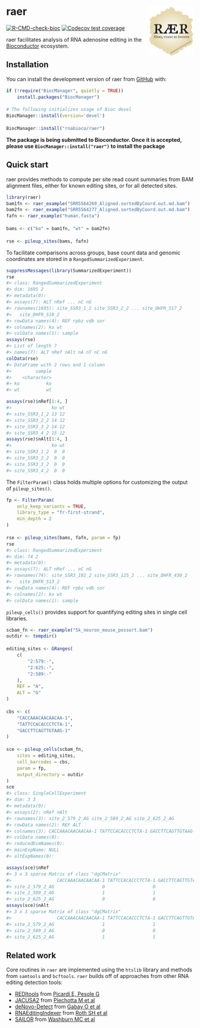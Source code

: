 
<!-- README.md is generated from README.Rmd. Please edit that file -->

# raer <a href="https://rnabioco.github.io/raer"><img src="man/figures/logo.png" align="right" height="138" /></a>

<!-- badges: start -->

[![R-CMD-check-bioc](https://github.com/rnabioco/raer/actions/workflows/check-bioc.yml/badge.svg)](https://github.com/rnabioco/raer/actions/workflows/check-bioc.yml)
[![Codecov test
coverage](https://codecov.io/gh/rnabioco/raer/branch/devel/graph/badge.svg)](https://app.codecov.io/gh/rnabioco/raer?branch=devel)
<!-- badges: end -->

raer facilitates analysis of RNA adenosine editing in the
[Bioconductor](https://bioconductor.org/) ecosystem.

## Installation

You can install the development version of raer from
[GitHub](https://github.com/rnabioco/raer) with:

``` r
if (!require("BiocManager", quietly = TRUE))
    install.packages("BiocManager")

# The following initializes usage of Bioc devel
BiocManager::install(version='devel')

BiocManager::install("rnabioco/raer")
```

**The package is being submitted to Bioconductor. Once it is accepted,
please use `BiocManager::install("raer")` to install the package**

## Quick start

raer provides methods to compute per site read count summaries from BAM
alignment files, either for known editing sites, or for all detected
sites.

``` r
library(raer)
bam1fn <- raer_example("SRR5564269_Aligned.sortedByCoord.out.md.bam")
bam2fn <- raer_example("SRR5564277_Aligned.sortedByCoord.out.md.bam")
fafn <- raer_example("human.fasta")

bams <- c("ko" = bam1fn, "wt" = bam2fn)

rse <- pileup_sites(bams, fafn)
```

To facilitate comparisons across groups, base count data and genomic
coordinates are stored in a `RangedSummarizedExperiment`.

``` r
suppressMessages(library(SummarizedExperiment))
rse
#> class: RangedSummarizedExperiment 
#> dim: 1695 2 
#> metadata(0):
#> assays(7): ALT nRef ... nC nG
#> rownames(1695): site_SSR3_1_2 site_SSR3_2_2 ... site_DHFR_517_2
#>   site_DHFR_518_2
#> rowData names(4): REF rpbz vdb sor
#> colnames(2): ko wt
#> colData names(1): sample
assays(rse)
#> List of length 7
#> names(7): ALT nRef nAlt nA nT nC nG
colData(rse)
#> DataFrame with 2 rows and 1 column
#>         sample
#>    <character>
#> ko          ko
#> wt          wt
```

``` r
assays(rse)$nRef[1:4, ]
#>               ko wt
#> site_SSR3_1_2 13 12
#> site_SSR3_2_2 14 12
#> site_SSR3_3_2 14 12
#> site_SSR3_4_2 15 12
assays(rse)$nAlt[1:4, ]
#>               ko wt
#> site_SSR3_1_2  0  0
#> site_SSR3_2_2  0  0
#> site_SSR3_3_2  0  0
#> site_SSR3_4_2  0  0
```

The `FilterParam()` class holds multiple options for customizing the
output of `pileup_sites()`.

``` r
fp <- FilterParam(
    only_keep_variants = TRUE,
    library_type = "fr-first-strand",
    min_depth = 2
)

rse <- pileup_sites(bams, fafn, param = fp)
rse
#> class: RangedSummarizedExperiment 
#> dim: 74 2 
#> metadata(0):
#> assays(7): ALT nRef ... nC nG
#> rownames(74): site_SSR3_102_2 site_SSR3_125_2 ... site_DHFR_430_2
#>   site_DHFR_513_2
#> rowData names(4): REF rpbz vdb sor
#> colnames(2): ko wt
#> colData names(1): sample
```

`pileup_cells()` provides support for quantifying editing sites in
single cell libraries.

``` r
scbam_fn <- raer_example("5k_neuron_mouse_possort.bam")
outdir <- tempdir()

editing_sites <- GRanges(
    c(
        "2:579:-",
        "2:625:-",
        "2:589:-"
    ),
    REF = "A",
    ALT = "G"
)

cbs <- c(
    "CACCAAACAACAACAA-1",
    "TATTCCACACCCTCTA-1",
    "GACCTTCAGTTGTAAG-1"
)

sce <- pileup_cells(scbam_fn,
    sites = editing_sites,
    cell_barcodes = cbs,
    param = fp,
    output_directory = outdir
)
sce
#> class: SingleCellExperiment 
#> dim: 3 3 
#> metadata(0):
#> assays(2): nRef nAlt
#> rownames(3): site_2_579_2_AG site_2_589_2_AG site_2_625_2_AG
#> rowData names(2): REF ALT
#> colnames(3): CACCAAACAACAACAA-1 TATTCCACACCCTCTA-1 GACCTTCAGTTGTAAG-1
#> colData names(0):
#> reducedDimNames(0):
#> mainExpName: NULL
#> altExpNames(0):
```

``` r
assays(sce)$nRef
#> 3 x 3 sparse Matrix of class "dgCMatrix"
#>                 CACCAAACAACAACAA-1 TATTCCACACCCTCTA-1 GACCTTCAGTTGTAAG-1
#> site_2_579_2_AG                  0                  0                  1
#> site_2_589_2_AG                  1                  1                  2
#> site_2_625_2_AG                  0                  0                  0
assays(sce)$nAlt
#> 3 x 3 sparse Matrix of class "dgCMatrix"
#>                 CACCAAACAACAACAA-1 TATTCCACACCCTCTA-1 GACCTTCAGTTGTAAG-1
#> site_2_579_2_AG                  1                  1                  1
#> site_2_589_2_AG                  0                  0                  0
#> site_2_625_2_AG                  1                  1                  1
```

## Related work

Core routines in `raer` are implemented using the `htslib` library and
methods from `samtools` and `bcftools`. `raer` builds off of approaches
from other RNA editing detection tools:

- [REDItools](https://github.com/BioinfoUNIBA/REDItools) from [Picardi
  E, Pesole G](https://doi.org/10.1093/bioinformatics/btt287)  
- [JACUSA2](https://github.com/dieterich-lab/JACUSA2) from [Piechotta M
  et al](https://doi.org/10.1186/s12859-016-1432-8)  
- [deNovo-Detect](https://github.com/a2iEditing/deNovo-Detect) from
  [Gabay O et al](https://doi.org/10.1038/s41467-022-28841-4)  
- [RNAEditingIndexer](https://github.com/a2iEditing/RNAEditingIndexer)
  from [Roth SH et al](https://doi.org/10.1038/s41592-019-0610-9)  
- [SAILOR](https://github.com/YeoLab/sailor) from [Washburn MC et
  al](https://10.1016/j.celrep.2014.01.011)
